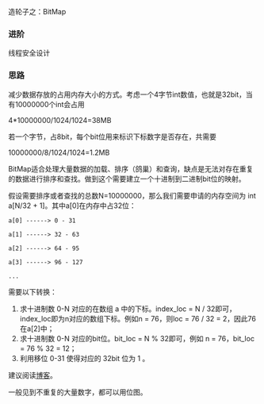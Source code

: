 造轮子之：BitMap

### 进阶

线程安全设计

### 思路

减少数据存放的占用内存大小的方式。考虑一个4字节int数值，也就是32bit，当有10000000个int会占用

4*10000000/1024/1024=38MB

若一个字节，占8bit，每个bit位用来标识下标数字是否存在，共需要

10000000/8/1024/1024=1.2MB

BitMap适合处理大量数据的加载、排序（鸽巢）和查询，缺点是无法对存在重复的数据进行排序和查找。做到这个需要建立一个十进制到二进制bit位的映射。

假设需要排序或者查找的总数N=10000000，那么我们需要申请的内存空间为 int a[N/32 + 1]。其中a[0]在内存中占32位：

```
a[0] ------> 0 - 31

a[1] ------> 32 - 63

a[2] ------> 64 - 95

a[3] ------> 96 - 127

...
```

需要以下转换：

1. 求十进制数 0-N 对应的在数组 a 中的下标。index_loc = N / 32即可，index_loc即为n对应的数组下标。例如n = 76，则loc = 76 / 32 = 2，因此76在a[2]中；
2. 求十进制数 0-N 对应的bit位。bit_loc = N % 32即可，例如 n = 76，bit_loc = 76 % 32 = 12；
3. 利用移位 0-31 使得对应的 32bit 位为 1 。

建议阅读[博客](https://www.cnblogs.com/chanshuyi/p/5287825.html)。

一般见到不重复的大量数字，都可以用位图。